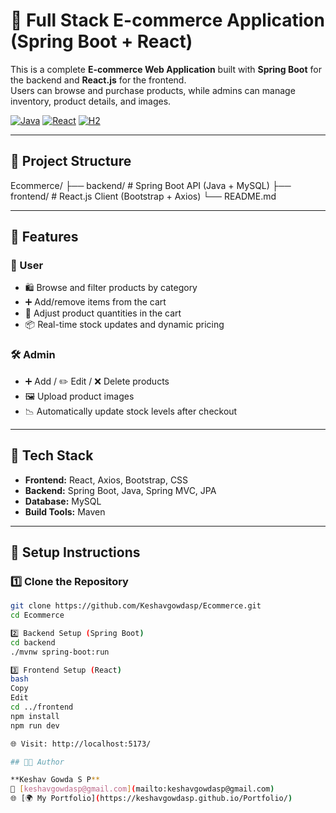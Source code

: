 # 🛒 Full Stack E-commerce Application (Spring Boot + React)

This is a complete **E-commerce Web Application** built with **Spring Boot** for the backend and **React.js** for the frontend.  
Users can browse and purchase products, while admins can manage inventory, product details, and images.

[![Java](https://img.shields.io/badge/Backend-SpringBoot-%23007396?style=flat&logo=springboot)](https://spring.io/projects/spring-boot)
[![React](https://img.shields.io/badge/Frontend-React-%2361DAFB?style=flat&logo=react)](https://reactjs.org)
[![H2](https://img.shields.io/badge/Database-H2-%23007BFF?style=flat&logo=h2)](https://www.h2database.com)

---

## 📁 Project Structure

Ecommerce/
├── backend/ # Spring Boot API (Java + MySQL)
├── frontend/ # React.js Client (Bootstrap + Axios)
└── README.md

---

## 🚀 Features

### 👤 User
- 🛍️ Browse and filter products by category  
- ➕ Add/remove items from the cart  
- 🔄 Adjust product quantities in the cart  
- 📦 Real-time stock updates and dynamic pricing

### 🛠️ Admin
- ➕ Add / ✏️ Edit / ❌ Delete products  
- 🖼️ Upload product images  
- 📉 Automatically update stock levels after checkout

---

## 🧰 Tech Stack

- **Frontend:** React, Axios, Bootstrap, CSS  
- **Backend:** Spring Boot, Java, Spring MVC, JPA  
- **Database:** MySQL  
- **Build Tools:** Maven  

---

## 🔧 Setup Instructions

### 1️⃣ Clone the Repository

```bash
git clone https://github.com/Keshavgowdasp/Ecommerce.git
cd Ecommerce

2️⃣ Backend Setup (Spring Boot)
cd backend
./mvnw spring-boot:run

3️⃣ Frontend Setup (React)
bash
Copy
Edit
cd ../frontend
npm install
npm run dev

🌐 Visit: http://localhost:5173/

## 👨‍💻 Author

**Keshav Gowda S P**  
📧 [keshavgowdasp@gmail.com](mailto:keshavgowdasp@gmail.com)  
🌐 [🌍 My Portfolio](https://keshavgowdasp.github.io/Portfolio/)





